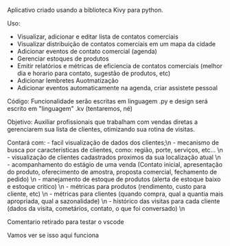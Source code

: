 Aplicativo criado usando a biblioteca Kivy para python.

Uso:
- Visualizar, adicionar e editar lista de contatos comerciais
- Visualizar distribuição de contatos comerciais em um mapa da cidade
- Adicionar eventos de contato comercial (agenda)
- Gerenciar estoques de produtos
- Emitir relatórios e métricas de eficiencia de contatos comerciais (melhor dia e horario para contato, sugestão de produtos, etc)
- Adicionar lembretes
Auotmatização
- Adicionar eventos automaticamente na agenda, criar assistete pessoal

Código:
Funcionalidade serão escritas em linguagem .py e design será escrito em "linguagem" .kv (tentaremos, né)

Objetivo:
Auxiliar profissionais que trabalham com vendas diretas a gerenciarem sua lista de clientes, otimizando sua rotina de visitas.

Contará com: 
    - facil visualização de dados dos clientes;\n
    - mecanismo de busca por caracteristicas de clientes, como: região, porte, serviços, etc... \n
    - visualização de clientes cadastrados proximos da sua localização atual \n
    - acompanhamento do estágio de uma venda (Contato inicial, apresentação do produto, oferecimento de amostra, proposta comercial, fechamento de pedido) \n
    - manejamento de estoque de produtos (alerta de estoque baixo e estoque critico) \n
    - métricas para produtos (rendimento, custo para cliente, etc) \n
    - métricas para clientes (quando compra, qual a quantia mais apropriada, qual a sazonalidade) \n
    - histórico das visitas para cada cliente (dados da visita, cometários, contato, o que foi conversado) \n

Comentario retirado para testar o vscode


Vamos ver se isso aqui funciona